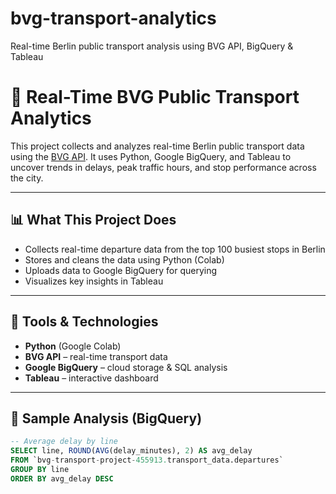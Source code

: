 # bvg-transport-analytics
Real-time Berlin public transport analysis using BVG API, BigQuery &amp; Tableau


# 🚌 Real-Time BVG Public Transport Analytics

This project collects and analyzes real-time Berlin public transport data using the [BVG API](https://v6.bvg.transport.rest/). It uses Python, Google BigQuery, and Tableau to uncover trends in delays, peak traffic hours, and stop performance across the city.

---

## 📊 What This Project Does

- Collects real-time departure data from the top 100 busiest stops in Berlin
- Stores and cleans the data using Python (Colab)
- Uploads data to Google BigQuery for querying
- Visualizes key insights in Tableau

---

## 🧰 Tools & Technologies

- **Python** (Google Colab)
- **BVG API** – real-time transport data
- **Google BigQuery** – cloud storage & SQL analysis
- **Tableau** – interactive dashboard

---

## 🧪 Sample Analysis (BigQuery)

```sql
-- Average delay by line
SELECT line, ROUND(AVG(delay_minutes), 2) AS avg_delay
FROM `bvg-transport-project-455913.transport_data.departures`
GROUP BY line
ORDER BY avg_delay DESC
